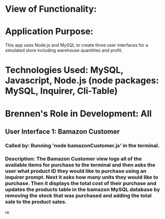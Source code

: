 #   View of Functionality:

#   Application Purpose: 
This app uses Node.js and MySQL to create three user interfaces for a simulated store including warehouse quantities and profit.

#   Technologies Used:  MySQL, Javascript, Node.js (node packages: MySQL, Inquirer, Cli-Table)

#   Brennen's Role in Development: All

## User Interface 1: Bamazon Customer 

### Called by:  Running 'node bamazonCustomer.js' in the terminal.

### Description: The Bamazon Customer view logs all of the available items for purchase to the terminal and then asks the user what product ID they would like to purchase using an inquirer prompt.  Next it asks how many units they would like to purchase.  Then it displays the total cost of their purchase and updates the products table in the bamazon MySQL database  by removing the stock that was purchased and adding the total sale to the product sales.

re